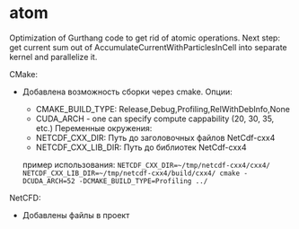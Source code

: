 # atom
Optimization of Gurthang code to get rid of atomic operations. Next step: get current sum out of AccumulateCurrentWithParticlesInCell into separate kernel and parallelize it.

CMake:
* Добавлена возможность сборки через cmake.
  Опции:
  	* CMAKE\_BUILD\_TYPE: Release,Debug,Profiling,RelWithDebInfo,None
	* CUDA\_ARCH - one can specify compute cappability (20, 30, 35, etc.)
  Переменные окружения:
  	* NETCDF\_CXX\_DIR: Путь до заголовочных файлов NetCdf-cxx4
	* NETCDF\_CXX\_LIB\_DIR: Путь до библиотек NetCdf-cxx4

  пример использования:
  	`NETCDF_CXX_DIR=~/tmp/netcdf-cxx4/cxx4/ NETCDF_CXX_LIB_DIR=~/tmp/netcdf-cxx4/build/cxx4/ cmake -DCUDA_ARCH=52 -DCMAKE_BUILD_TYPE=Profiling ../`

NetCFD:
* Добавлены файлы в проект